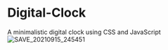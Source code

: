 # Digital-Clock
A minimalistic digital clock using CSS and JavaScript
![SAVE_20210915_245451](https://user-images.githubusercontent.com/87434224/133321310-d8182685-52d7-4de6-87bc-eb4aceb11a36.jpg)
